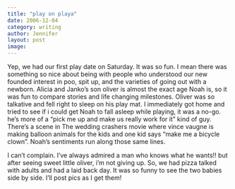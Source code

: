 ```yaml
---
title: "play on playa"
date: 2006-12-04
category: writing
author: Jennifer
layout: post
image: 
---
```


Yep, we had our first play date on Saturday. It was so fun. I mean there was something so nice about being with people who understood our new founded interest in poo, spit up, and the varieties of going out with a newborn. Alicia and Janko&#8217;s son oliver is almost the exact age Noah is, so it was fun to compare stories and life changing milestones. Oliver was so talkative and fell right to sleep on his play mat. I immediately got home and tried to see if i could get Noah to fall asleep while playing, it was a no-go. he&#8217;s more of a &#8220;pick me up and make us really work for it&#8221; kind of guy. There&#8217;s a scene in The wedding crashers movie where vince vaugne is making balloon animals for the kids and one kid says &#8220;make me a bicycle clown&#8221;. Noah&#8217;s sentiments run along those same lines.

I can&#8217;t complain. I&#8217;ve always admired a man who knows what he wants!! but after seeing sweet little oliver, i&#8217;m not giving up. So, we had pizza talked with adults and had a laid back day. It was so funny to see the two babies side by side. I&#8217;ll post pics as I get them!
